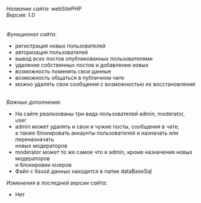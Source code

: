 <i>Название сайта</i>: webSitePHP<br/>
<i>Версия</i>: 1.0<br/>
<br/>
<br/>
<i>Функционал сайта</i>:
<ul>
    <li> регистрация новых пользователей</li>
    <li> авторизация пользователей</li>
    <li> вывод всех постов опубликованных пользователями</li>
    <li> удаление собственных постов и добавление новых</li>
    <li> возможность поменять свои данные</li>
    <li> возможность общаться в публичном чате</li>
    <li> можно удалять свои сообщения с возможностью их восстановления</li>
</ul>
<br/>
<i>Важные дополнения</i>:
<ul>
    <li> На сайте реализованы три вида пользователей admin, moderator, user</li>
    <li> admin может удалять и свои и чужие посты, сообщения в чате,<br/>
         а также блокировать аккаунты пользователей и назначать или переназначать<br/>
         новых модераторов</li>
    <li> moderator может то же самое что и admin, кроме назначения новых модераторов<br/>
         и блокировки юзеров</li>
    <li> Файл с базой данных находится в папке dataBaseSql</li>
</ul>
<i>Изменения в последней версии сайта</i>:
<ul>
    <li>Нет</li>
</ul>